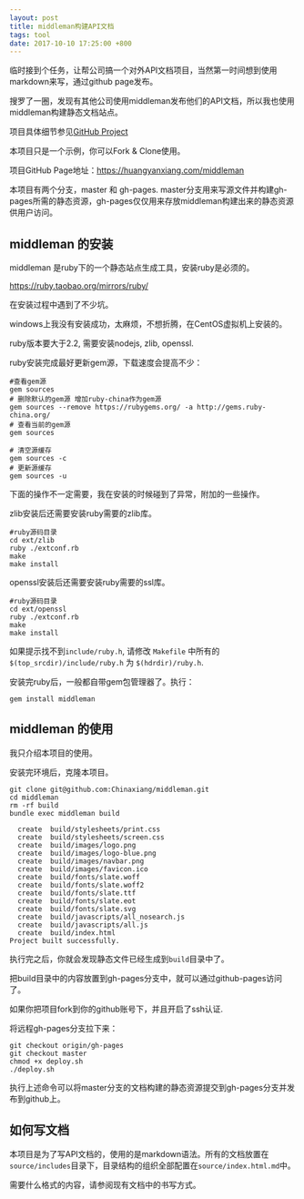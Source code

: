```yaml
---
layout: post
title: middleman构建API文档
tags: tool
date: 2017-10-10 17:25:00 +800
---
```


临时接到个任务，让帮公司搞一个对外API文档项目，当然第一时间想到使用markdown来写，通过github page发布。

搜罗了一圈，发现有其他公司使用middleman发布他们的API文档，所以我也使用middleman构建静态文档站点。

项目具体细节参见[GitHub Project](https://github.com/Chinaxiang/middleman)

本项目只是一个示例，你可以Fork & Clone使用。

项目GitHub Page地址：https://huangyanxiang.com/middleman

本项目有两个分支，master 和 gh-pages. master分支用来写源文件并构建gh-pages所需的静态资源，gh-pages仅仅用来存放middleman构建出来的静态资源供用户访问。

## middleman 的安装

middleman 是ruby下的一个静态站点生成工具，安装ruby是必须的。

https://ruby.taobao.org/mirrors/ruby/  

在安装过程中遇到了不少坑。

windows上我没有安装成功，太麻烦，不想折腾，在CentOS虚拟机上安装的。

ruby版本要大于2.2, 需要安装nodejs, zlib, openssl. 

ruby安装完成最好更新gem源，下载速度会提高不少：

```
#查看gem源
gem sources
# 删除默认的gem源 增加ruby-china作为gem源 
gem sources --remove https://rubygems.org/ -a http://gems.ruby-china.org/
# 查看当前的gem源
gem sources

# 清空源缓存
gem sources -c
# 更新源缓存
gem sources -u
```

下面的操作不一定需要，我在安装的时候碰到了异常，附加的一些操作。

zlib安装后还需要安装ruby需要的zlib库。

```
#ruby源码目录
cd ext/zlib
ruby ./extconf.rb
make
make install
```

openssl安装后还需要安装ruby需要的ssl库。

```
#ruby源码目录
cd ext/openssl
ruby ./extconf.rb
make
make install
```

如果提示找不到`include/ruby.h`, 请修改 `Makefile` 中所有的 `$(top_srcdir)/include/ruby.h` 为 `$(hdrdir)/ruby.h`.

安装完ruby后，一般都自带gem包管理器了。执行：

```
gem install middleman
```

## middleman 的使用

我只介绍本项目的使用。

安装完环境后，克隆本项目。

```
git clone git@github.com:Chinaxiang/middleman.git
cd middleman
rm -rf build
bundle exec middleman build

  create  build/stylesheets/print.css
  create  build/stylesheets/screen.css
  create  build/images/logo.png
  create  build/images/logo-blue.png
  create  build/images/navbar.png
  create  build/images/favicon.ico
  create  build/fonts/slate.woff
  create  build/fonts/slate.woff2
  create  build/fonts/slate.ttf
  create  build/fonts/slate.eot
  create  build/fonts/slate.svg
  create  build/javascripts/all_nosearch.js
  create  build/javascripts/all.js
  create  build/index.html
Project built successfully.
```

执行完之后，你就会发现静态文件已经生成到`build`目录中了。

把build目录中的内容放置到gh-pages分支中，就可以通过github-pages访问了。

如果你把项目fork到你的github账号下，并且开启了ssh认证.

将远程gh-pages分支拉下来：

```
git checkout origin/gh-pages
git checkout master
chmod +x deploy.sh
./deploy.sh
```

执行上述命令可以将master分支的文档构建的静态资源提交到gh-pages分支并发布到github上。

## 如何写文档

本项目是为了写API文档的，使用的是markdown语法。所有的文档放置在`source/includes`目录下，目录结构的组织全部配置在`source/index.html.md`中。

需要什么格式的内容，请参阅现有文档中的书写方式。